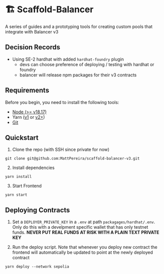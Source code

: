 # 🏗 Scaffold-Balancer

A series of guides and a prototyping tools for creating custom pools that integrate with Balancer v3

## Decision Records

- Using SE-2 hardhat with added `hardhat-foundry` plugin
  - devs can choose preference of deploying / testing with hardhat or foundry
  - balancer will release npm packages for their v3 contracts

## Requirements

Before you begin, you need to install the following tools:

- [Node (>= v18.17)](https://nodejs.org/en/download/)
- Yarn ([v1](https://classic.yarnpkg.com/en/docs/install/) or [v2+](https://yarnpkg.com/getting-started/install))
- [Git](https://git-scm.com/downloads)

## Quickstart

1. Clone the repo (with SSH since private for now)

```
git clone git@github.com:MattPereira/scaffold-balancer-v3.git
```

2. Install dependencies

```
yarn install
```

3. Start Frontend

```
yarn start
```

## Deploying Contracts

1. Set a `DEPLOYER_PRIVATE_KEY` in a `.env` at path `packagages/hardhat/.env`. Only do this with a develpment specific wallet that has only testnet funds. **NEVER PUT REAL FUNDS AT RISK WITH A PLAIN TEXT PRIVATE KEY**

2. Run the deploy script. Note that whenever you deploy new contract the frontend will automatically be updated to point at the newly deployed contract

```
yarn deploy --network sepolia
```
